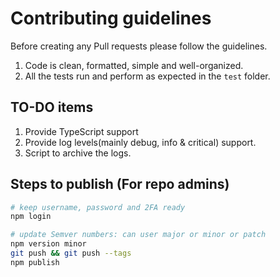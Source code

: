 # Contributing guidelines

Before creating any Pull requests please follow the guidelines.

1. Code is clean, formatted, simple and well-organized.
2. All the tests run and perform as expected in the `test` folder.

## TO-DO items
1. Provide TypeScript support
2. Provide log levels(mainly debug, info &  critical) support.
3. Script to archive the logs.

## Steps to publish (For repo admins)

```sh
# keep username, password and 2FA ready
npm login

# update Semver numbers: can user major or minor or patch 
npm version minor
git push && git push --tags
npm publish

```
